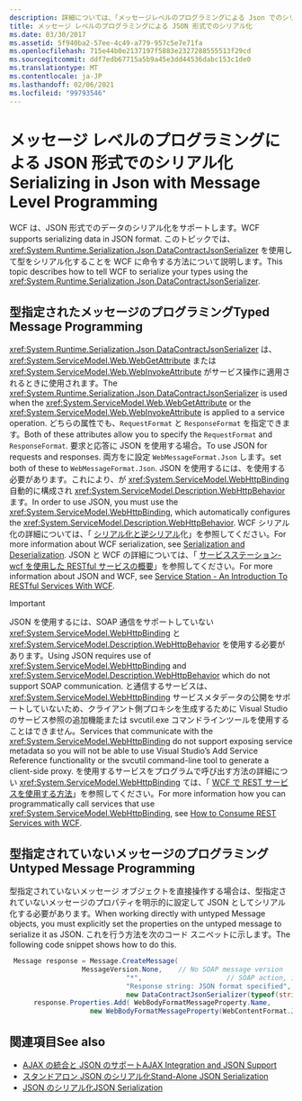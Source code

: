```yaml
---
description: 詳細については、「メッセージレベルのプログラミングによる Json でのシリアル化」を参照してください。
title: メッセージ レベルのプログラミングによる JSON 形式でのシリアル化
ms.date: 03/30/2017
ms.assetid: 5f940ba2-57ee-4c49-a779-957c5e7e71fa
ms.openlocfilehash: 715e44b0e2137197f5883e2327288555513f29cd
ms.sourcegitcommit: ddf7edb67715a5b9a45e3dd44536dabc153c1de0
ms.translationtype: MT
ms.contentlocale: ja-JP
ms.lasthandoff: 02/06/2021
ms.locfileid: "99793546"
---
```

# <a name="serializing-in-json-with-message-level-programming"></a><span data-ttu-id="e4d76-103">メッセージ レベルのプログラミングによる JSON 形式でのシリアル化</span><span class="sxs-lookup"><span data-stu-id="e4d76-103">Serializing in Json with Message Level Programming</span></span>

<span data-ttu-id="e4d76-104">WCF は、JSON 形式でのデータのシリアル化をサポートします。</span><span class="sxs-lookup"><span data-stu-id="e4d76-104">WCF supports serializing data in JSON format.</span></span> <span data-ttu-id="e4d76-105">このトピックでは、<xref:System.Runtime.Serialization.Json.DataContractJsonSerializer> を使用して型をシリアル化することを WCF に命令する方法について説明します。</span><span class="sxs-lookup"><span data-stu-id="e4d76-105">This topic describes how to tell WCF to serialize your types using the <xref:System.Runtime.Serialization.Json.DataContractJsonSerializer>.</span></span>  
  
## <a name="typed-message-programming"></a><span data-ttu-id="e4d76-106">型指定されたメッセージのプログラミング</span><span class="sxs-lookup"><span data-stu-id="e4d76-106">Typed Message Programming</span></span>  

 <span data-ttu-id="e4d76-107"><xref:System.Runtime.Serialization.Json.DataContractJsonSerializer> は、<xref:System.ServiceModel.Web.WebGetAttribute> または <xref:System.ServiceModel.Web.WebInvokeAttribute> がサービス操作に適用されるときに使用されます。</span><span class="sxs-lookup"><span data-stu-id="e4d76-107">The <xref:System.Runtime.Serialization.Json.DataContractJsonSerializer> is used when the <xref:System.ServiceModel.Web.WebGetAttribute> or the <xref:System.ServiceModel.Web.WebInvokeAttribute> is applied to a service operation.</span></span> <span data-ttu-id="e4d76-108">どちらの属性でも、`RequestFormat` と `ResponseFormat` を指定できます。</span><span class="sxs-lookup"><span data-stu-id="e4d76-108">Both of these attributes allow you to specify the `RequestFormat` and `ResponseFormat`.</span></span> <span data-ttu-id="e4d76-109">要求と応答に JSON を使用する場合。</span><span class="sxs-lookup"><span data-stu-id="e4d76-109">To use JSON for requests and responses.</span></span> <span data-ttu-id="e4d76-110">両方をに設定 `WebMessageFormat.Json` します。</span><span class="sxs-lookup"><span data-stu-id="e4d76-110">set both of these to `WebMessageFormat.Json`.</span></span>  <span data-ttu-id="e4d76-111">JSON を使用するには、を使用する必要があります。これにより、が <xref:System.ServiceModel.WebHttpBinding> 自動的に構成され <xref:System.ServiceModel.Description.WebHttpBehavior> ます。</span><span class="sxs-lookup"><span data-stu-id="e4d76-111">In order to use JSON, you must use the <xref:System.ServiceModel.WebHttpBinding>, which automatically configures the <xref:System.ServiceModel.Description.WebHttpBehavior>.</span></span> <span data-ttu-id="e4d76-112">WCF シリアル化の詳細については、「 [シリアル化と逆シリアル](serialization-and-deserialization.md)化」を参照してください。</span><span class="sxs-lookup"><span data-stu-id="e4d76-112">For more information about WCF serialization, see [Serialization and Deserialization](serialization-and-deserialization.md).</span></span> <span data-ttu-id="e4d76-113">JSON と WCF の詳細については、「 [サービスステーション-wcf を使用した RESTful サービスの概要](/archive/msdn-magazine/2009/january/service-station-an-introduction-to-restful-services-with-wcf)」を参照してください。</span><span class="sxs-lookup"><span data-stu-id="e4d76-113">For more information about JSON and WCF, see [Service Station - An Introduction To RESTful Services With WCF](/archive/msdn-magazine/2009/january/service-station-an-introduction-to-restful-services-with-wcf).</span></span>  
  
> [!IMPORTANT]
> <span data-ttu-id="e4d76-114">JSON を使用するには、SOAP 通信をサポートしていない <xref:System.ServiceModel.WebHttpBinding> と <xref:System.ServiceModel.Description.WebHttpBehavior> を使用する必要があります。</span><span class="sxs-lookup"><span data-stu-id="e4d76-114">Using JSON requires use of <xref:System.ServiceModel.WebHttpBinding> and <xref:System.ServiceModel.Description.WebHttpBehavior> which do not support SOAP communication.</span></span> <span data-ttu-id="e4d76-115">と通信するサービスは、 <xref:System.ServiceModel.WebHttpBinding> サービスメタデータの公開をサポートしていないため、クライアント側プロキシを生成するために Visual Studio のサービス参照の追加機能または svcutil.exe コマンドラインツールを使用することはできません。</span><span class="sxs-lookup"><span data-stu-id="e4d76-115">Services that communicate with the <xref:System.ServiceModel.WebHttpBinding> do not support exposing service metadata so you will not be able to use Visual Studio’s Add Service Reference functionality or the svcutil command-line tool to generate a client-side proxy.</span></span> <span data-ttu-id="e4d76-116">を使用するサービスをプログラムで呼び出す方法の詳細につい <xref:System.ServiceModel.WebHttpBinding> ては、「 [WCF で REST サービスを使用する方法](/archive/blogs/pedram/how-to-consume-rest-services-with-wcf)」を参照してください。</span><span class="sxs-lookup"><span data-stu-id="e4d76-116">For more information how you can programmatically call services that use <xref:System.ServiceModel.WebHttpBinding>, see [How to Consume REST Services with WCF](/archive/blogs/pedram/how-to-consume-rest-services-with-wcf).</span></span>  
  
## <a name="untyped-message-programming"></a><span data-ttu-id="e4d76-117">型指定されていないメッセージのプログラミング</span><span class="sxs-lookup"><span data-stu-id="e4d76-117">Untyped Message Programming</span></span>  

 <span data-ttu-id="e4d76-118">型指定されていないメッセージ オブジェクトを直接操作する場合は、型指定されていないメッセージのプロパティを明示的に設定して JSON としてシリアル化する必要があります。</span><span class="sxs-lookup"><span data-stu-id="e4d76-118">When working directly with untyped Message objects, you must explicitly set the properties on the untyped message to serialize it as JSON.</span></span> <span data-ttu-id="e4d76-119">これを行う方法を次のコード スニペットに示します。</span><span class="sxs-lookup"><span data-stu-id="e4d76-119">The following code snippet shows how to do this.</span></span>  
  
```csharp
 Message response = Message.CreateMessage(  
                  MessageVersion.None,    // No SOAP message version  
                             "*",                     // SOAP action, ignored since this is JSON  
                             "Response string: JSON format specified", // Message body  
                             new DataContractJsonSerializer(typeof(string))); // Specify DataContractJsonSerializer  
      response.Properties.Add( WebBodyFormatMessageProperty.Name,
                    new WebBodyFormatMessageProperty(WebContentFormat.Json)); // Use JSON format  
```  
  
## <a name="see-also"></a><span data-ttu-id="e4d76-120">関連項目</span><span class="sxs-lookup"><span data-stu-id="e4d76-120">See also</span></span>

- [<span data-ttu-id="e4d76-121">AJAX の統合と JSON のサポート</span><span class="sxs-lookup"><span data-stu-id="e4d76-121">AJAX Integration and JSON Support</span></span>](ajax-integration-and-json-support.md)
- [<span data-ttu-id="e4d76-122">スタンドアロン JSON のシリアル化</span><span class="sxs-lookup"><span data-stu-id="e4d76-122">Stand-Alone JSON Serialization</span></span>](stand-alone-json-serialization.md)
- [<span data-ttu-id="e4d76-123">JSON のシリアル化</span><span class="sxs-lookup"><span data-stu-id="e4d76-123">JSON Serialization</span></span>](../samples/json-serialization.md)
